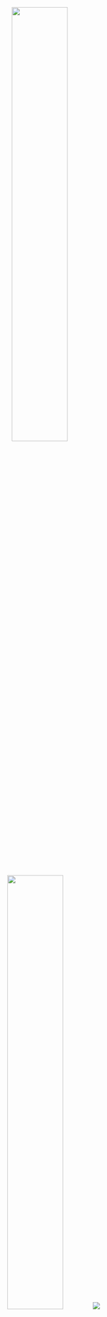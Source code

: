 <p align="center">
  <img height="50%" width="auto" src ="https://github-readme-stats.vercel.app/api?username=sntdshrly&show_icons=true&count_private=true&theme=darcula&hide_border=true&hide=issues,contribs&bg_color=00000000">
  <img height="50%" width="auto" src ="https://github-readme-stats.vercel.app/api/top-langs/?username=sntdshrly&layout=compact&hide_border=true&theme=darcula&bg_color=00000000&langs_count=6&hide=jupyter%20notebook,tex,css,php">
  <img src ="https://github-readme-streak-stats.herokuapp.com?user=sntdshrly&theme=darcula&hide_border=true&background=FFFFFF00">
</p>
